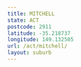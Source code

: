 ```yaml
---
title: MITCHELL
state: ACT
postcode: 2911
latitude: -35.218737
longitude: 149.132505
url: /act/mitchell/
layout: suburb
---
```

